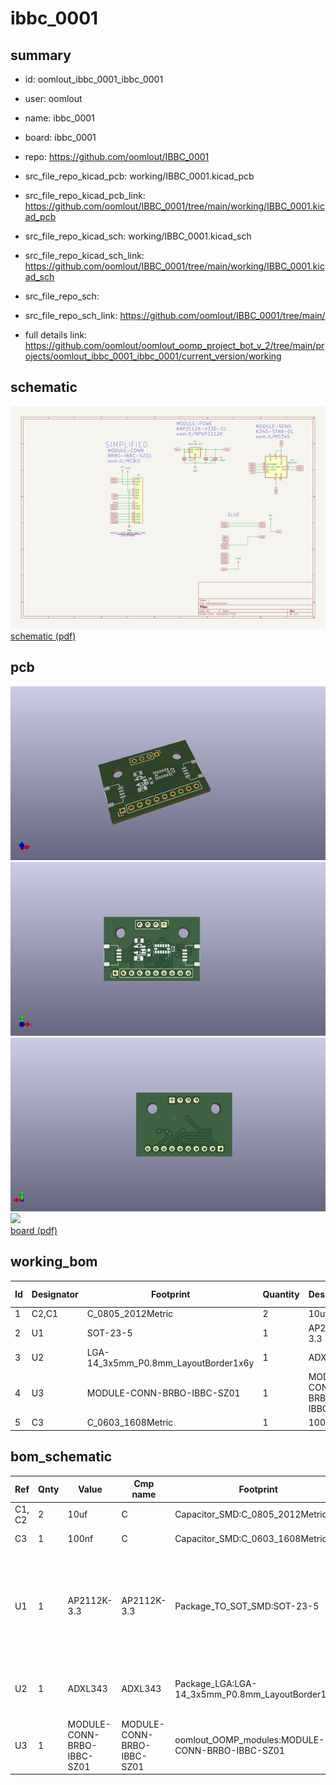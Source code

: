 # ibbc_0001
 
## summary 
* id: oomlout_ibbc_0001_ibbc_0001
* user: oomlout
* name: ibbc_0001
* board: ibbc_0001
* repo: https://github.com/oomlout/IBBC_0001
* src_file_repo_kicad_pcb: working/IBBC_0001.kicad_pcb
* src_file_repo_kicad_pcb_link: https://github.com/oomlout/IBBC_0001/tree/main/working/IBBC_0001.kicad_pcb
* src_file_repo_kicad_sch: working/IBBC_0001.kicad_sch
* src_file_repo_kicad_sch_link: https://github.com/oomlout/IBBC_0001/tree/main/working/IBBC_0001.kicad_sch

* src_file_repo_sch: 
* src_file_repo_sch_link: https://github.com/oomlout/IBBC_0001/tree/main/
* full details link: https://github.com/oomlout/oomlout_oomp_project_bot_v_2/tree/main/projects/oomlout_ibbc_0001_ibbc_0001/current_version/working  

## schematic  
![](working_schematic_600.png)  
[schematic (pdf)](working_schematic.pdf) 






















## pcb  
![](working_3d_600.png) 
![](working_3d_front_600.png)  
![](working_3d_back_600.png)  
![](working_600.png)  
[board (pdf)](working.pdf)  

## working_bom
| Id | Designator | Footprint | Quantity | Designation | Supplier and ref |  | None | 
| --- | --- | --- | --- | --- | --- | --- | --- | 
| 1 | C2,C1 | C_0805_2012Metric | 2 | 10uf |  |  | [''] | 
| 2 | U1 | SOT-23-5 | 1 | AP2112K-3.3 |  |  | [''] | 
| 3 | U2 | LGA-14_3x5mm_P0.8mm_LayoutBorder1x6y | 1 | ADXL343 |  |  | [''] | 
| 4 | U3 | MODULE-CONN-BRBO-IBBC-SZ01 | 1 | MODULE-CONN-BRBO-IBBC-SZ01 |  |  | [''] | 
| 5 | C3 | C_0603_1608Metric | 1 | 100nf |  |  | [''] | 


## bom_schematic
| Ref | Qnty | Value | Cmp name | Footprint | Description | Vendor | DNP | 
| --- | --- | --- | --- | --- | --- | --- | --- | 
| C1, C2 | 2 | 10uf | C | Capacitor_SMD:C_0805_2012Metric | Unpolarized capacitor |  |  | 
| C3 | 1 | 100nf | C | Capacitor_SMD:C_0603_1608Metric | Unpolarized capacitor |  |  | 
| U1 | 1 | AP2112K-3.3 | AP2112K-3.3 | Package_TO_SOT_SMD:SOT-23-5 | 600mA low dropout linear regulator, with enable pin, 3.8V-6V input voltage range, 3.3V fixed positive output, SOT-23-5 |  |  | 
| U2 | 1 | ADXL343 | ADXL343 | Package_LGA:LGA-14_3x5mm_P0.8mm_LayoutBorder1x6y | 3-Axis MEMS Accelerometer, 2/4/8/16g range, I2C/SPI, LGA-14 |  |  | 
| U3 | 1 | MODULE-CONN-BRBO-IBBC-SZ01 | MODULE-CONN-BRBO-IBBC-SZ01 | oomlout_OOMP_modules:MODULE-CONN-BRBO-IBBC-SZ01 |  |  |  | 



